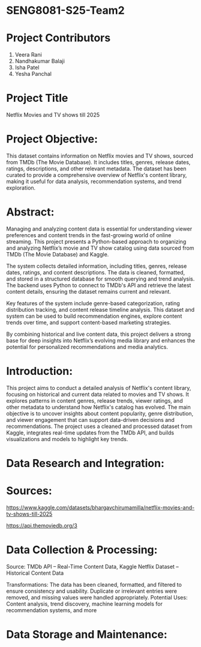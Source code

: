 # SENG8081-S25-Team2

# Project Contributors

1. Veera Rani
2. Nandhakumar Balaji
3. Isha Patel
4. Yesha Panchal

# Project Title

Netflix Movies and TV shows till 2025

# Project Objective:

This dataset contains information on Netflix movies and TV shows, sourced from TMDb (The Movie Database). It includes titles, genres, release dates, ratings, descriptions, and other relevant metadata. The dataset has been curated to provide a comprehensive overview of Netflix's content library, making it useful for data analysis, recommendation systems, and trend exploration.

# Abstract:

Managing and analyzing content data is essential for understanding viewer preferences and content trends in the fast-growing world of online streaming. This project presents a Python-based approach to organizing and analyzing Netflix’s movie and TV show catalog using data sourced from TMDb (The Movie Database) and Kaggle.

The system collects detailed information, including titles, genres, release dates, ratings, and content descriptions. The data is cleaned, formatted, and stored in a structured database for smooth querying and trend analysis. The backend uses Python to connect to TMDb's API and retrieve the latest content details, ensuring the dataset remains current and relevant.

Key features of the system include genre-based categorization, rating distribution tracking, and content release timeline analysis. This dataset and system can be used to build recommendation engines, explore content trends over time, and support content-based marketing strategies.

By combining historical and live content data, this project delivers a strong base for deep insights into Netflix’s evolving media library and enhances the potential for personalized recommendations and media analytics.

# Introduction:

This project aims to conduct a detailed analysis of Netflix's content library, focusing on historical and current data related to movies and TV shows. It explores patterns in content genres, release trends, viewer ratings, and other metadata to understand how Netflix's catalog has evolved. The main objective is to uncover insights about content popularity, genre distribution, and viewer engagement that can support data-driven decisions and recommendations. The project uses a cleaned and processed dataset from Kaggle, integrates real-time updates from the TMDb API, and builds visualizations and models to highlight key trends.

# Data Research and Integration:
               
# Sources:

https://www.kaggle.com/datasets/bhargavchirumamilla/netflix-movies-and-tv-shows-till-2025

https://api.themoviedb.org/3

# Data Collection & Processing:

Source: TMDb API – Real-Time Content Data, Kaggle Netflix Dataset – Historical Content Data

Transformations: The data has been cleaned, formatted, and filtered to ensure consistency and usability. Duplicate or irrelevant entries were removed, and missing values were handled appropriately.
Potential Uses: Content analysis, trend discovery, machine learning models for recommendation systems, and more

# Data Storage and Maintenance: 




